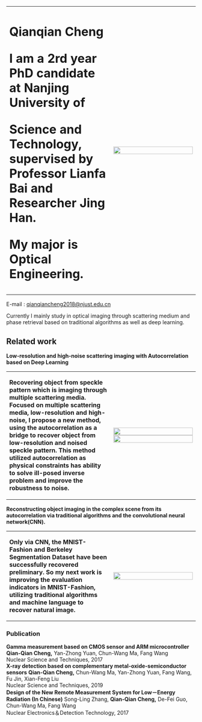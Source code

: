 <table border = "0">
   <tr>
      <td width = "55%">
         <h1> Qianqian Cheng </b></p>
         <p><b>I am a 2rd year PhD candidate at Nanjing University of </b></p>
         <p><b>Science and Technology, supervised by Professor Lianfa Bai and Researcher Jing Han.</b></p>
         <p><b>My major is Optical Engineering.</b></p>
        </td>
        <td width = "45%">
          <img src = "https://github.com/xiaoqianacheng/qianqiancheng.github.io/blob/master/未标题-1.png" width = "100%">
        </td>
     <tr> 
  </table>
    
   E-mail : qianqiancheng2018@njust.edu.cn
   
   Currently I mainly study in optical imaging through scattering medium and phase 
 retrieval based on traditional algorithms as well as deep learning.    



## Related work


__Low-resolution and high-noise scattering imaging with Autocorrelation based on Deep Learning__

<table border = "0">
   <tr>
      <td width = "55%">
         <p><b>Recovering object from speckle pattern which is imaging through multiple scattering media. Focused on multiple scattering media, low-resolution and high-noise, I propose a new method, using the autocorrelation as a bridge to recover object from low-resolution and noised speckle pattern. This method utilized autocorrelation as physical constraints has ability to solve ill-posed inverse problem and improve the robustness to noise. </b></p>
        </td>
        <td width = "45%">
          <img src = "https://github.com/xiaoqianacheng/qianqiancheng.github.io/blob/master/未标题-3333.png" width = "100%">
          <img src = "https://github.com/xiaoqianacheng/qianqiancheng.github.io/blob/master/未标题-2.png" width = "100%">
        </td>
     <tr> 
  </table>
 
__Reconstructing object imaging in the complex scene from its autocorrelation via traditional algorithms and the convolutional neural network(CNN).__

<table border = "0">
   <tr>
      <td width = "55%">
         <p><b>  Only via CNN, the MNIST-Fashion and Berkeley Segmentation Dataset have been successfully recovered preliminary. 
So my next work is improving the evaluation indicators in MNIST-Fashion, utilizing traditional algorithms and machine language to recover natural image. </b></p>
         </td>
        <td width = "45%">
          <img src = "https://github.com/xiaoqianacheng/qianqiancheng.github.io/blob/master/未标题-12222.png" width = "100%">
        </td>
     <tr> 
  </table>
         

### Publication

 __Gamma measurement based on CMOS sensor and ARM microcontroller__
   __Qian-Qian Cheng,__ Yan-Zhong Yuan, Chun-Wang Ma, Fang Wang  
   Nuclear Science and Techniques, 2017  
 __X-ray detection based on complementary metal-oxide-semiconductor sensors__
   __Qian-Qian Cheng,__ Chun-Wang Ma, Yan-Zhong Yuan, Fang Wang, Fu Jin, Xian-Feng Liu  
   Nuclear Science and Techniques, 2019   
 __Design of the New Remote Measurement System for Low－Energy Radiation (In Chinese)__
   Song-Ling Zhang,  __Qian-Qian Cheng,__ De-Fei Guo, Chun-Wang Ma, Fang Wang  
   Nuclear Electronics＆Detection Technology, 2017
   
